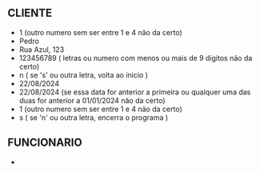 ## CLIENTE
- 1 (outro numero sem ser entre 1 e 4 não da certo)
- Pedro
- Rua Azul, 123
- 123456789 ( letras ou numero com menos ou mais de 9 digitos não da certo)
- n ( se 's' ou outra letra, volta ao inicio )
- 22/08/2024
- 22/08/2024 (se essa data for anterior a primeira ou qualquer uma das duas for anterior a 01/01/2024 não da certo)
- 1 (outro numero sem ser entre 1 e 4 não da certo)
- s ( se 'n' ou outra letra, encerra o programa )

## FUNCIONARIO
- 
